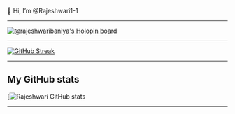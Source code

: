 👋 Hi, I’m @Rajeshwari1-1
***

[![@rajeshwaribaniya's Holopin board](https://holopin.me/rajeshwaribaniya)](https://holopin.io/@rajeshwaribaniya)
***

[![GitHub Streak](https://streak-stats.demolab.com?user=Rajeshwari1-1&theme=dark&hide_border=true&fire=DD2727)](https://git.io/streak-stats)
***
## My GitHub stats
[![Rajeshwari GitHub stats](https://github-readme-stats.vercel.app/api?username=Rajeshwari1-1&show_icons=true)
***

